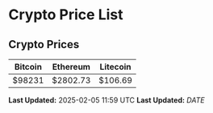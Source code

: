 # Crypto Price List

## Crypto Prices
| Bitcoin | Ethereum | Litecoin |
| ------- | -------- | -------- |
| $98231 | $2802.73 | $106.69 |
**Last Updated:** 2025-02-05 11:59 UTC
**Last Updated:** $DATE$
